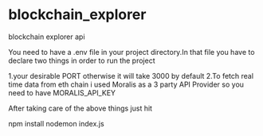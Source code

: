 # blockchain_explorer
blockchain explorer api

You need to have a .env file in your project directory.In that file you have to declare two things
in order to run the project

1.your desirable PORT otherwise it will take 3000 by default
2.To fetch real time data from eth chain i used Moralis as a 3 party API Provider so you need to have MORALIS_API_KEY

After taking care of the above things just hit

npm install
nodemon index.js 
